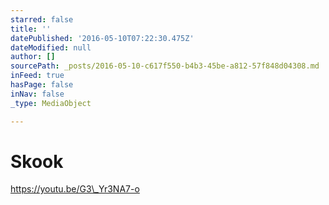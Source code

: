 ```yaml
---
starred: false
title: ''
datePublished: '2016-05-10T07:22:30.475Z'
dateModified: null
author: []
sourcePath: _posts/2016-05-10-c617f550-b4b3-45be-a812-57f848d04308.md
inFeed: true
hasPage: false
inNav: false
_type: MediaObject

---
```

# Skook

https://youtu.be/G3\_Yr3NA7-o
